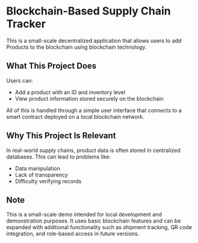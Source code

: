 # Blockchain-Based Supply Chain Tracker

This is a small-scale decentralized application that allows users to add Products to the blockchain using blockchain technology.

## What This Project Does

Users can:
- Add a product with an ID and inventory level
- View product information stored securely on the blockchain

All of this is handled through a simple user interface that connects to a smart contract deployed on a local blockchain network.

## Why This Project Is Relevant

In real-world supply chains, product data is often stored in centralized databases. This can lead to problems like:
- Data manipulation
- Lack of transparency
- Difficulty verifying records

## Note

This is a small-scale demo intended for local development and demonstration purposes. It uses basic blockchain features and can be expanded with additional functionality such as shipment tracking, QR code integration, and role-based access in future versions.

